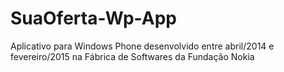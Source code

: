 # SuaOferta-Wp-App
Aplicativo para Windows Phone desenvolvido entre abril/2014 e fevereiro/2015 na Fábrica de Softwares da Fundação Nokia
